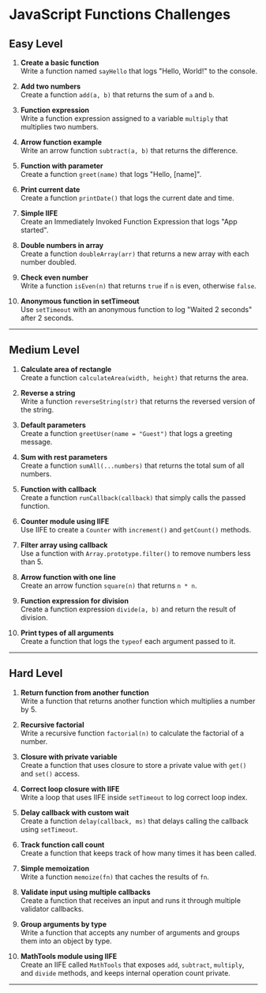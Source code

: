 # JavaScript Functions Challenges

## Easy Level

1. **Create a basic function**  
   Write a function named `sayHello` that logs "Hello, World!" to the console.

2. **Add two numbers**  
   Create a function `add(a, b)` that returns the sum of `a` and `b`.

3. **Function expression**  
   Write a function expression assigned to a variable `multiply` that multiplies two numbers.

4. **Arrow function example**  
   Write an arrow function `subtract(a, b)` that returns the difference.

5. **Function with parameter**  
   Create a function `greet(name)` that logs "Hello, [name]".

6. **Print current date**  
   Create a function `printDate()` that logs the current date and time.

7. **Simple IIFE**  
   Create an Immediately Invoked Function Expression that logs "App started".

8. **Double numbers in array**  
   Create a function `doubleArray(arr)` that returns a new array with each number doubled.

9. **Check even number**  
   Write a function `isEven(n)` that returns `true` if `n` is even, otherwise `false`.

10. **Anonymous function in setTimeout**  
    Use `setTimeout` with an anonymous function to log "Waited 2 seconds" after 2 seconds.

---

## Medium Level

1. **Calculate area of rectangle**  
   Create a function `calculateArea(width, height)` that returns the area.

2. **Reverse a string**  
   Write a function `reverseString(str)` that returns the reversed version of the string.

3. **Default parameters**  
   Create a function `greetUser(name = "Guest")` that logs a greeting message.

4. **Sum with rest parameters**  
   Create a function `sumAll(...numbers)` that returns the total sum of all numbers.

5. **Function with callback**  
   Create a function `runCallback(callback)` that simply calls the passed function.

6. **Counter module using IIFE**  
   Use IIFE to create a `Counter` with `increment()` and `getCount()` methods.

7. **Filter array using callback**  
   Use a function with `Array.prototype.filter()` to remove numbers less than 5.

8. **Arrow function with one line**  
   Create an arrow function `square(n)` that returns `n * n`.

9. **Function expression for division**  
   Create a function expression `divide(a, b)` and return the result of division.

10. **Print types of all arguments**  
    Create a function that logs the `typeof` each argument passed to it.

---

## Hard Level

1. **Return function from another function**  
   Write a function that returns another function which multiplies a number by 5.

2. **Recursive factorial**  
   Write a recursive function `factorial(n)` to calculate the factorial of a number.

3. **Closure with private variable**  
   Create a function that uses closure to store a private value with `get()` and `set()` access.

4. **Correct loop closure with IIFE**  
   Write a loop that uses IIFE inside `setTimeout` to log correct loop index.

5. **Delay callback with custom wait**  
   Create a function `delay(callback, ms)` that delays calling the callback using `setTimeout`.

6. **Track function call count**  
   Create a function that keeps track of how many times it has been called.

7. **Simple memoization**  
   Write a function `memoize(fn)` that caches the results of `fn`.

8. **Validate input using multiple callbacks**  
   Create a function that receives an input and runs it through multiple validator callbacks.

9. **Group arguments by type**  
   Write a function that accepts any number of arguments and groups them into an object by type.

10. **MathTools module using IIFE**  
    Create an IIFE called `MathTools` that exposes `add`, `subtract`, `multiply`, and `divide` methods, and keeps internal operation count private.

---
